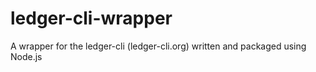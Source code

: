 # ledger-cli-wrapper

A wrapper for the ledger-cli (ledger-cli.org) written and packaged using Node.js
